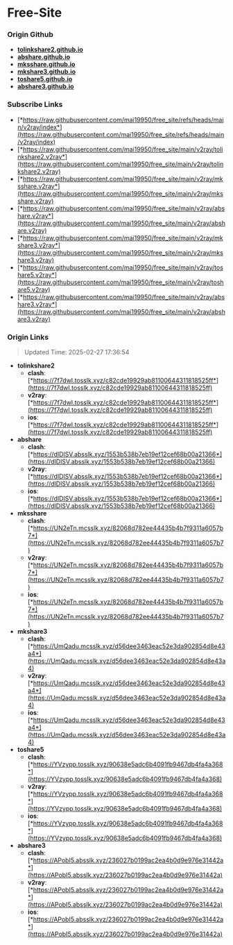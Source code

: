 # Free-Site

### Origin Github

- [**tolinkshare2.github.io**](https://github.com/tolinkshare2/tolinkshare2.github.io)
- [**abshare.github.io**](https://github.com/abshare/abshare.github.io)
- [**mksshare.github.io**](https://github.com/mksshare/mksshare.github.io)
- [**mkshare3.github.io**](https://github.com/mkshare3/mkshare3.github.io)
- [**toshare5.github.io**](https://github.com/toshare5/toshare5.github.io)
- [**abshare3.github.io**](https://github.com/abshare3/abshare3.github.io)

### Subscribe Links

- [*https://raw.githubusercontent.com/mai19950/free_site/refs/heads/main/v2ray/index*](https://raw.githubusercontent.com/mai19950/free_site/refs/heads/main/v2ray/index)
- [*https://raw.githubusercontent.com/mai19950/free_site/main/v2ray/tolinkshare2.v2ray*](https://raw.githubusercontent.com/mai19950/free_site/main/v2ray/tolinkshare2.v2ray)
- [*https://raw.githubusercontent.com/mai19950/free_site/main/v2ray/mksshare.v2ray*](https://raw.githubusercontent.com/mai19950/free_site/main/v2ray/mksshare.v2ray)
- [*https://raw.githubusercontent.com/mai19950/free_site/main/v2ray/abshare.v2ray*](https://raw.githubusercontent.com/mai19950/free_site/main/v2ray/abshare.v2ray)
- [*https://raw.githubusercontent.com/mai19950/free_site/main/v2ray/mkshare3.v2ray*](https://raw.githubusercontent.com/mai19950/free_site/main/v2ray/mkshare3.v2ray)
- [*https://raw.githubusercontent.com/mai19950/free_site/main/v2ray/toshare5.v2ray*](https://raw.githubusercontent.com/mai19950/free_site/main/v2ray/toshare5.v2ray)
- [*https://raw.githubusercontent.com/mai19950/free_site/main/v2ray/abshare3.v2ray*](https://raw.githubusercontent.com/mai19950/free_site/main/v2ray/abshare3.v2ray)

### Origin Links

> Updated Time: 2025-02-27 17:36:54

- **tolinkshare2**
  - **clash**: [*https://7f7dwI.tosslk.xyz/c82cde19929ab81100644311818525ff*](https://7f7dwI.tosslk.xyz/c82cde19929ab81100644311818525ff)
  - **v2ray**: [*https://7f7dwI.tosslk.xyz/c82cde19929ab81100644311818525ff*](https://7f7dwI.tosslk.xyz/c82cde19929ab81100644311818525ff)
  - **ios**: [*https://7f7dwI.tosslk.xyz/c82cde19929ab81100644311818525ff*](https://7f7dwI.tosslk.xyz/c82cde19929ab81100644311818525ff)
- **abshare**
  - **clash**: [*https://dIDlSV.absslk.xyz/1553b538b7eb19ef12cef68b00a21366*](https://dIDlSV.absslk.xyz/1553b538b7eb19ef12cef68b00a21366)
  - **v2ray**: [*https://dIDlSV.absslk.xyz/1553b538b7eb19ef12cef68b00a21366*](https://dIDlSV.absslk.xyz/1553b538b7eb19ef12cef68b00a21366)
  - **ios**: [*https://dIDlSV.absslk.xyz/1553b538b7eb19ef12cef68b00a21366*](https://dIDlSV.absslk.xyz/1553b538b7eb19ef12cef68b00a21366)
- **mksshare**
  - **clash**: [*https://UN2eTn.mcsslk.xyz/82068d782ee44435b4b7f9311a6057b7*](https://UN2eTn.mcsslk.xyz/82068d782ee44435b4b7f9311a6057b7)
  - **v2ray**: [*https://UN2eTn.mcsslk.xyz/82068d782ee44435b4b7f9311a6057b7*](https://UN2eTn.mcsslk.xyz/82068d782ee44435b4b7f9311a6057b7)
  - **ios**: [*https://UN2eTn.mcsslk.xyz/82068d782ee44435b4b7f9311a6057b7*](https://UN2eTn.mcsslk.xyz/82068d782ee44435b4b7f9311a6057b7)
- **mkshare3**
  - **clash**: [*https://UmQadu.mcsslk.xyz/d56dee3463eac52e3da902854d8e43a4*](https://UmQadu.mcsslk.xyz/d56dee3463eac52e3da902854d8e43a4)
  - **v2ray**: [*https://UmQadu.mcsslk.xyz/d56dee3463eac52e3da902854d8e43a4*](https://UmQadu.mcsslk.xyz/d56dee3463eac52e3da902854d8e43a4)
  - **ios**: [*https://UmQadu.mcsslk.xyz/d56dee3463eac52e3da902854d8e43a4*](https://UmQadu.mcsslk.xyz/d56dee3463eac52e3da902854d8e43a4)
- **toshare5**
  - **clash**: [*https://YVzypp.tosslk.xyz/90638e5adc6b4091fb9467db4fa4a368*](https://YVzypp.tosslk.xyz/90638e5adc6b4091fb9467db4fa4a368)
  - **v2ray**: [*https://YVzypp.tosslk.xyz/90638e5adc6b4091fb9467db4fa4a368*](https://YVzypp.tosslk.xyz/90638e5adc6b4091fb9467db4fa4a368)
  - **ios**: [*https://YVzypp.tosslk.xyz/90638e5adc6b4091fb9467db4fa4a368*](https://YVzypp.tosslk.xyz/90638e5adc6b4091fb9467db4fa4a368)
- **abshare3**
  - **clash**: [*https://APobI5.absslk.xyz/236027b0199ac2ea4b0d9e976e31442a*](https://APobI5.absslk.xyz/236027b0199ac2ea4b0d9e976e31442a)
  - **v2ray**: [*https://APobI5.absslk.xyz/236027b0199ac2ea4b0d9e976e31442a*](https://APobI5.absslk.xyz/236027b0199ac2ea4b0d9e976e31442a)
  - **ios**: [*https://APobI5.absslk.xyz/236027b0199ac2ea4b0d9e976e31442a*](https://APobI5.absslk.xyz/236027b0199ac2ea4b0d9e976e31442a)
